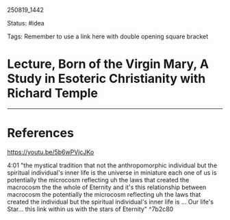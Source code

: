 
250819_1442

Status: #idea

Tags:
Remember to use a link here with double opening square bracket
# Lecture, Born of the Virgin Mary, A Study in Esoteric Christianity with Richard Temple


---
# References
https://youtu.be/5b6wPVjcJKo
  
4:01 "the mystical tradition that not the anthropomorphic individual but the spiritual individual's inner life is the universe in miniature each one of us is potentially the microcosm reflecting uh the laws that created the macrocosm the the whole of Eternity and it's this relationship between macrocosm the potentially the microcosm reflecting uh the laws that created the individual but the spiritual individual's inner life is ... Our life's Star... this link within us with the stars of Eternity" ^7b2c80
